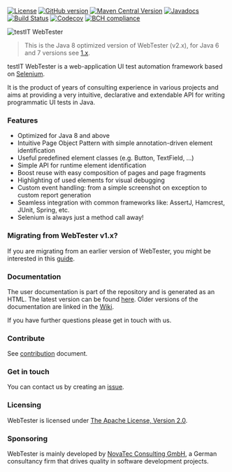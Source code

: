 [![License](https://img.shields.io/badge/License-Apache%20License%202.0-brightgreen.svg)][10]
[![GitHub version](https://badge.fury.io/gh/testIT-WebTester%2Fwebtester2-core.svg)][15]
[![Maven Central Version](https://maven-badges.herokuapp.com/maven-central/info.novatec.testit/webtester-core/badge.svg)][12]
[![Javadocs](https://www.javadoc.io/badge/info.novatec.testit/webtester-core.svg)][16]
[![Build Status](https://circleci.com/gh/testIT-WebTester/webtester2-core/tree/master.svg?style=svg)][11]
[![Codecov](https://codecov.io/gh/testIT-WebTester/webtester2-core/branch/master/graph/badge.svg)][14]
[![BCH compliance](https://bettercodehub.com/edge/badge/testIT-WebTester/webtester2-core)][13]

![testIT WebTester](logo.png)

> This is the Java 8 optimized version of WebTester (v2.x), for Java 6 and 7 versions see [1.x][1].

testIT WebTester is a web-application UI test automation framework based on [Selenium][2].

It is the product of years of consulting experience in various projects and
aims at providing a very intuitive, declarative and extendable API for writing
programmatic UI tests in Java.

### Features

- Optimized for Java 8 and above
- Intuitive Page Object Pattern with simple annotation-driven element identification
- Useful predefined element classes (e.g. Button, TextField, ...)
- Simple API for runtime element identification
- Boost reuse with easy composition of pages and page fragments
- Highlighting of used elements for visual debugging
- Custom event handling: from a simple screenshot on exception to custom report generation
- Seamless integration with common frameworks like: AssertJ, Hamcrest, JUnit, Spring, etc.
- Selenium is always just a method call away!

### Migrating from WebTester v1.x?

If you are migrating from an earlier version of WebTester, you might be interested
in this [guide][17].

### Documentation

The user documentation is part of the repository and is generated as an HTML.
The latest version can be found [here][3].
Older versions of the documentation are linked in the  [Wiki][4].

If you have further questions please get in touch with us.

### Contribute

See [contribution](CONTRIBUTING.md) document.

### Get in touch

You can contact us by creating an [issue][5].

### Licensing

WebTester is licensed under [The Apache License, Version 2.0][8].

### Sponsoring

WebTester is mainly developed by [NovaTec Consulting GmbH][9],
a German consultancy firm that drives quality in software development projects.

[1]: https://github.com/testIT-WebTester/webtester-core
[2]: http://www.seleniumhq.org
[3]: https://oss.sonatype.org/service/local/artifact/maven/redirect?r=snapshots&g=info.novatec.testit&a=webtester-documentation&v=LATEST&e=html
[4]: https://github.com/testIT-WebTester/webtester2-core/wiki
[5]: https://github.com/testIT-WebTester/webtester2-core/issues
[6]: https://github.com/testIT-WebTester/webtester2-core/wiki/Contribution
[8]: http://www.apache.org/licenses/LICENSE-2.0.txt
[9]: http://www.novatec-gmbh.de
[10]:http://www.apache.org/licenses/LICENSE-2.0.txt
[11]:https://circleci.com/gh/testIT-WebTester/webtester2-core/tree/master
[12]:https://maven-badges.herokuapp.com/maven-central/info.novatec.testit/webtester-core/
[13]:https://bettercodehub.com/results/testIT-WebTester/webtester2-core
[14]:https://codecov.io/gh/testIT-WebTester/webtester2-core
[15]:https://badge.fury.io/gh/testIT-WebTester%2Fwebtester2-core
[16]:https://www.javadoc.io/doc/info.novatec.testit/webtester-core
[17]:https://oss.sonatype.org/service/local/artifact/maven/redirect?r=snapshots&g=info.novatec.testit&a=webtester-migration-guide&v=LATEST&e=html
